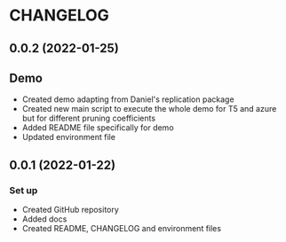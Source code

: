 # CHANGELOG

## 0.0.2 (2022-01-25)
## Demo

- Created demo adapting from Daniel's replication package
- Created new main script to execute the whole demo for T5 and azure but for different pruning coefficients
- Added README file specifically for demo
- Updated environment file

## 0.0.1 (2022-01-22)
### Set up 

- Created GitHub repository
- Added docs
- Created README, CHANGELOG and environment files